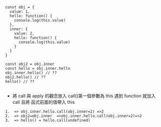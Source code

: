 



```
const obj = {
  value: 1,
  hello: function() {
    console.log(this.value)
  },
  inner: {
    value: 2,
    hello: function() {
      console.log(this.value)
    }
  }
}
  
const obj2 = obj.inner
const hello = obj.inner.hello
obj.inner.hello() // ??
obj2.hello() // ??
hello() // ??


```
- 將 call 與 apply 的觀念放入 
call()第一個參數為 this 
遇到 function 就加入 call 且將 函式前面的值帶入 this 

```
1.  => obj.inner.hello.call(obj.inner=2) =>2
2.  => obj2=obj.inner  =>obj.inner.hello.call(obj.inner=2)=>2 
3.  => hello() = hello.call(undefined)
```
